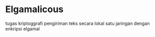 # Elgamalicous
 tugas kriptoggrafi pengiriman teks secara lokal satu jaringan dengan enkripsi elgamal
